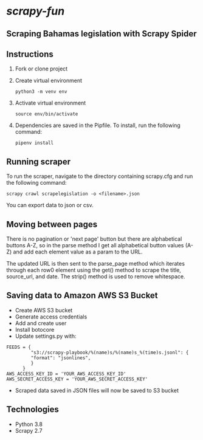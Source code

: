 # _scrapy-fun_



## Scraping Bahamas legislation with Scrapy Spider

## Instructions

1. Fork or clone project
2. Create virtual environment

    ``` python3 -m venv env ```
3. Activate virtual environment 

    ``` source env/bin/activate ```
4. Dependencies are saved in the Pipfile. To install, run the following command:

    ``` pipenv install ```

## Running scraper

To run the scraper, navigate to the directory containing scrapy.cfg and run the following command:

```scrapy crawl scrapelegislation -o <filename>.json```

You can export data to json or csv.

## Moving between pages

There is no pagination or 'next page' button but there are alphabetical buttons A-Z, 
so in the parse method I get all alphabetical button values (A-Z) and add each element
value as a param to the URL.

The updated URL is then sent to the parse_page method which iterates through each
row0 element using the get() method to scrape the title, source_url, and date. The
strip() method is used to remove whitespace.

## Saving data to Amazon AWS S3 Bucket

* Create AWS S3 bucket
* Generate access credentials
* Add and create user
* Install botocore
* Update settings.py with:

```
FEEDS = {
         "s3://scrapy-playbook/%(name)s/%(name)s_%(time)s.jsonl": {
         "format": "jsonlines",
         }
      }
AWS_ACCESS_KEY_ID = 'YOUR_AWS_ACCESS_KEY_ID'
AWS_SECRET_ACCESS_KEY = 'YOUR_AWS_SECRET_ACCESS_KEY'
```
* Scraped data saved in JSON files will now be saved to S3 bucket


## Technologies

* Python 3.8
* Scrapy 2.7